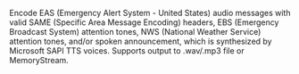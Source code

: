 Encode EAS (Emergency Alert System - United States) audio messages with valid SAME (Specific Area Message Encoding) headers, EBS (Emergency Broadcast System) attention tones, NWS (National Weather Service) attention tones, and/or spoken announcement, which is synthesized by Microsoft SAPI TTS voices.  Supports output to .wav/.mp3 file or MemoryStream.
